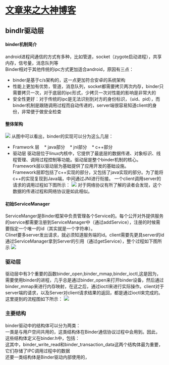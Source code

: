 # [文章来之大神博客](http://qiangbo.space/)
## bindlr驱动层
#### binder机制简介
android进程间通信的方式有多种，比如管道，socket（zygote启动进程），共享内存，信号量，消息队列等<br>
Binder相对于其他传统的ipc方式更加适合android，原因有三点：
* binder是基于c/s架构的，这一点更加符合安卓的系统架构
* 性能上更加有优势，管道，消息队列，socket都需要拷贝两次内存，binder只需要拷贝一次，对于底层的ipc形式，少拷贝一次对性能的影响是非常大的
* 安全性更好：对于传统的ipc是无法识别到对方的身份标识，（uid、pid），而binder机制是跟随调用过程而自动传递的，server端很容易知道client的身份，非常便于做安全检查
#### 整体架构
![](http://qiangbo-workspace.oss-cn-shanghai.aliyuncs.com/2017-01-15-AndroidAnatomy_Binder/Binder_Architecture.png)
从图中可以看出，binder的实现可以分为这么几层：
* Framwork 层
    * java部分
    * jni部分
    * c++部分
* 驱动层
驱动层位于linux内核中，它提供了最底层的数据传递、对象标识、线程管理、调用过程控制等功能。驱动层是整个binder机制的核心。<bar>
Framework层以驱动层为基础提供了应用开发的基础设施。<br>
Framework层即包括了c++实现的部分，又包括了java实现的部分。为了能将c++的实现复现到Java端，中间通过JNI进行衔接。
一个client调用server的请求的调用过程如下图所示：
![](http://qiangbo-workspace.oss-cn-shanghai.aliyuncs.com/2017-01-15-AndroidAnatomy_Binder/binder_layer.png) 
对于网络协议有所了解的读者会发现，这个数据的传递过程和网络协议是如此相似。
#### 初始ServiceManager
ServiceManger是Binder框架中负责管理各个Service的。每个公开对外提供服务的service都需要注册到ServiceManager中（通过addService），注册的时候需要指定一个唯一的id（其实就是一个字符串）。<br>
Clinet要多server发出请求，就必须知道服务端的id。client需要先更具server的id通过ServiceManager拿到Server的引用（通过getService），整个过程如下图所示
![](http://qiangbo-workspace.oss-cn-shanghai.aliyuncs.com/2017-01-15-AndroidAnatomy_Binder/binder_servicemanager.png) 
### 驱动层
驱动层中有3个重要的函数binder_open,binder_mmap,binder_ioctl,这是因为，需要使用binder的进程，几乎总是通过binder_open来打开binder设备，然后通过binder_mmap来进行内存映射，在这之后，通过ioctl来进行实际操作。client对于server端的请求，以及Server对client请求结果的返回，都是通过ioctl来完成的。这里提到的流程图如下所示：
![](http://qiangbo-workspace.oss-cn-shanghai.aliyuncs.com/2017-01-15-AndroidAnatomy_Binder/binder_driver_interface.png)
### 主要结构
binder驱动中的结构体可以分为两类：<br>
一类是与用户空间共用的，这类结构体在Binder通信协议过程中会用到。因此，这些结构体定义在binder.h中，包括：<br>
这其中，binder_write_read和binder_transaction_data这两个结构体最为重要，它们存储了IPC调用过程中的数据<br>
还要一类结构体是Binder驱动内部使用的，
